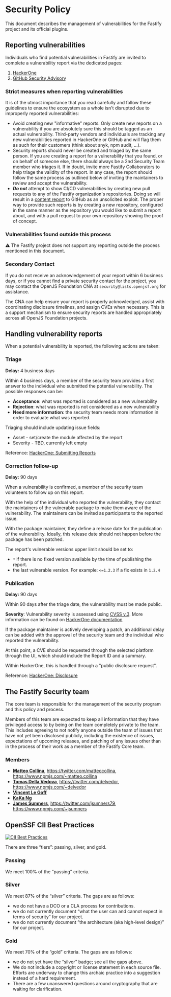 # Security Policy

This document describes the management of vulnerabilities for the Fastify
project and its official plugins.

## Reporting vulnerabilities

Individuals who find potential vulnerabilities in Fastify are invited to
complete a vulnerability report via the dedicated pages:

1. [HackerOne](https://hackerone.com/fastify)
2. [GitHub Security Advisory](https://github.com/fastify/fastify/security/advisories/new)

### Strict measures when reporting vulnerabilities

It is of the utmost importance that you read carefully and follow these
guidelines to ensure the ecosystem as a whole isn't disrupted due to improperly
reported vulnerabilities:

* Avoid creating new "informative" reports. Only create new
  reports on a vulnerability if you are absolutely sure this should be
  tagged as an actual vulnerability. Third-party vendors and individuals are
  tracking any new vulnerabilities reported in HackerOne or GitHub and will flag
  them as such for their customers (think about snyk, npm audit, ...).
* Security reports should never be created and triaged by the same person. If
  you are creating a report for a vulnerability that you found, or on
  behalf of someone else, there should always be a 2nd Security Team member who
  triages it. If in doubt, invite more Fastify Collaborators to help triage the
  validity of the report. In any case, the report should follow the same process
  as outlined below of inviting the maintainers to review and accept the
  vulnerability.
* ***Do not*** attempt to show CI/CD vulnerabilities by creating new pull
  requests to any of the Fastify organization's repositories. Doing so will
  result in a [content report][cr] to GitHub as an unsolicited exploit.
  The proper way to provide such reports is by creating a new repository,
  configured in the same manner as the repository you would like to submit
  a report about, and with a pull request to your own repository showing
  the proof of concept.

[cr]: https://docs.github.com/en/communities/maintaining-your-safety-on-github/reporting-abuse-or-spam#reporting-an-issue-or-pull-request

### Vulnerabilities found outside this process

⚠ The Fastify project does not support any reporting outside the process mentioned
in this document.

### Secondary Contact

If you do not receive an acknowledgement of your report within 6 business days, or if you cannot find a private security contact for the project, you may contact the OpenJS Foundation CNA at `security@lists.openjsf.org` for assistance.

The CNA can help ensure your report is properly acknowledged, assist with coordinating disclosure timelines, and assign CVEs when necessary. This is a support mechanism to ensure security reports are handled appropriately across all OpenJS Foundation projects.

## Handling vulnerability reports

When a potential vulnerability is reported, the following actions are taken:

### Triage

**Delay:** 4 business days

Within 4 business days, a member of the security team provides a first answer to
the individual who submitted the potential vulnerability. The possible responses
can be:

* **Acceptance**: what was reported is considered as a new vulnerability
* **Rejection**: what was reported is not considered as a new vulnerability
* **Need more information**: the security team needs more information in order to
  evaluate what was reported.

Triaging should include updating issue fields:
* Asset - set/create the module affected by the report
* Severity - TBD, currently left empty

Reference: [HackerOne: Submitting
Reports](https://docs.hackerone.com/hackers/submitting-reports.html)

### Correction follow-up

**Delay:** 90 days

When a vulnerability is confirmed, a member of the security team volunteers to
follow up on this report.

With the help of the individual who reported the vulnerability, they contact the
maintainers of the vulnerable package to make them aware of the vulnerability.
The maintainers can be invited as participants to the reported issue.

With the package maintainer, they define a release date for the publication of
the vulnerability. Ideally, this release date should not happen before the
package has been patched.

The report's vulnerable versions upper limit should be set to:
* `*` if there is no fixed version available by the time of publishing the
  report.
* the last vulnerable version. For example: `<=1.2.3` if a fix exists in `1.2.4`

### Publication

**Delay:** 90 days

Within 90 days after the triage date, the vulnerability must be made public.

**Severity**: Vulnerability severity is assessed using [CVSS
v.3](https://www.first.org/cvss/user-guide). More information can be found on
[HackerOne documentation](https://docs.hackerone.com/hackers/severity.html)

If the package maintainer is actively developing a patch, an additional delay
can be added with the approval of the security team and the individual who
reported the vulnerability.

At this point, a CVE should be requested through the selected platform through
the UI, which should include the Report ID and a summary.

Within HackerOne, this is handled through a "public disclosure request".

Reference: [HackerOne:
Disclosure](https://docs.hackerone.com/hackers/disclosure.html)

## The Fastify Security team

The core team is responsible for the management of the security program and
this policy and process.

Members of this team are expected to keep all information that they have
privileged access to by being on the team completely private to the team. This
includes agreeing to not notify anyone outside the team of issues that have not
yet been disclosed publicly, including the existence of issues, expectations of
upcoming releases, and patching of any issues other than in the process of their
work as a member of the Fastify Core team.

### Members

* [__Matteo Collina__](https://github.com/mcollina),
  <https://twitter.com/matteocollina>, <https://www.npmjs.com/~matteo.collina>
* [__Tomas Della Vedova__](https://github.com/delvedor),
  <https://twitter.com/delvedor>, <https://www.npmjs.com/~delvedor>
* [__Vincent Le Goff__](https://github.com/zekth)
* [__KaKa Ng__](https://github.com/climba03003)
* [__James Sumners__](https://github.com/jsumners),
  <https://twitter.com/jsumners79>, <https://www.npmjs.com/~jsumners>

## OpenSSF CII Best Practices

[![CII Best Practices](https://bestpractices.coreinfrastructure.org/projects/7585/badge)](https://bestpractices.coreinfrastructure.org/projects/7585)

There are three “tiers”: passing, silver, and gold.

### Passing
We meet 100% of the “passing” criteria.

### Silver
We meet 87% of the “silver” criteria. The gaps are as follows:
  - we do not have a DCO or a CLA process for contributions.
  - we do not currently document
    “what the user can and cannot expect in terms of security” for our project.
  - we do not currently document ”the architecture (aka high-level design)”
    for our project.

### Gold
We meet 70% of the “gold” criteria. The gaps are as follows:
  - we do not yet have the “silver” badge; see all the gaps above.
  - We do not include a copyright or license statement in each source file.
    Efforts are underway to change this archaic practice into a
    suggestion instead of a hard requirement.
  - There are a few unanswered questions around cryptography that are
    waiting for clarification.
